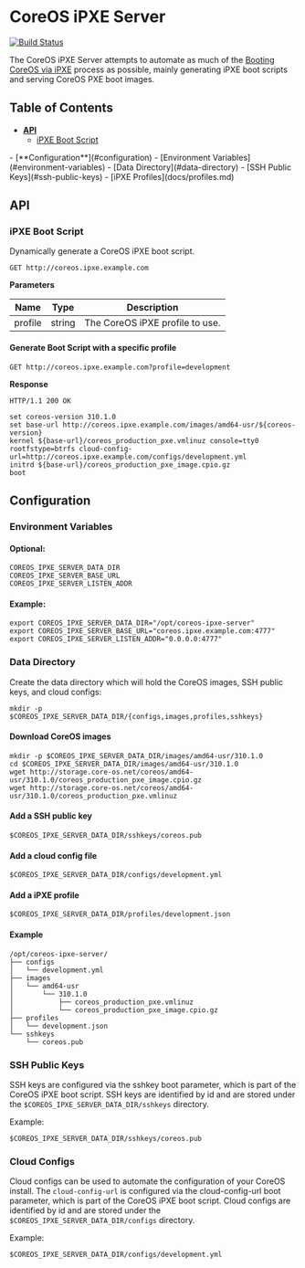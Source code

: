 # CoreOS iPXE Server

[![Build Status](https://drone.io/github.com/kelseyhightower/coreos-ipxe-server/status.png)](https://drone.io/github.com/kelseyhightower/coreos-ipxe-server/latest)

The CoreOS iPXE Server attempts to automate as much of the [Booting CoreOS via iPXE](https://coreos.com/docs/running-coreos/bare-metal/booting-with-ipxe/) process as possible, mainly generating iPXE boot scripts and serving CoreOS PXE boot images.

## Table of Contents

- [**API**](#api)
  - [iPXE Boot Script](#ipxe-boot-script)
<p></p>
- [**Configuration**](#configuration)
  - [Environment Variables](#environment-variables)
  - [Data Directory](#data-directory)
  - [SSH Public Keys](#ssh-public-keys)
  - [iPXE Profiles](docs/profiles.md)

## API

### iPXE Boot Script

Dynamically generate a CoreOS iPXE boot script.

```
GET http://coreos.ipxe.example.com
```

**Parameters**

Name | Type | Description 
-----|------|------------
profile | string | The CoreOS iPXE profile to use.


#### Generate Boot Script with a specific profile

```
GET http://coreos.ipxe.example.com?profile=development
```

**Response**

```
HTTP/1.1 200 OK
```

```
set coreos-version 310.1.0
set base-url http://coreos.ipxe.example.com/images/amd64-usr/${coreos-version}
kernel ${base-url}/coreos_production_pxe.vmlinuz console=tty0 rootfstype=btrfs cloud-config-url=http://coreos.ipxe.example.com/configs/development.yml
initrd ${base-url}/coreos_production_pxe_image.cpio.gz
boot
```

## Configuration

### Environment Variables

#### Optional:

```
COREOS_IPXE_SERVER_DATA_DIR
COREOS_IPXE_SERVER_BASE_URL
COREOS_IPXE_SERVER_LISTEN_ADDR
```

#### Example:

```
export COREOS_IPXE_SERVER_DATA_DIR="/opt/coreos-ipxe-server"
export COREOS_IPXE_SERVER_BASE_URL="coreos.ipxe.example.com:4777"
export COREOS_IPXE_SERVER_LISTEN_ADDR="0.0.0.0:4777"
```

### Data Directory

Create the data directory which will hold the CoreOS images, SSH public keys, and cloud configs:

```
mkdir -p $COREOS_IPXE_SERVER_DATA_DIR/{configs,images,profiles,sshkeys}
```

#### Download CoreOS images

```
mkdir -p $COREOS_IPXE_SERVER_DATA_DIR/images/amd64-usr/310.1.0
cd $COREOS_IPXE_SERVER_DATA_DIR/images/amd64-usr/310.1.0
wget http://storage.core-os.net/coreos/amd64-usr/310.1.0/coreos_production_pxe_image.cpio.gz
wget http://storage.core-os.net/coreos/amd64-usr/310.1.0/coreos_production_pxe.vmlinuz
```

#### Add a SSH public key

```
$COREOS_IPXE_SERVER_DATA_DIR/sshkeys/coreos.pub
```

#### Add a cloud config file

```
$COREOS_IPXE_SERVER_DATA_DIR/configs/development.yml
```

#### Add a iPXE profile

```
$COREOS_IPXE_SERVER_DATA_DIR/profiles/development.json
```

#### Example

```
/opt/coreos-ipxe-server/
├── configs
│   └── development.yml
├── images
│   └── amd64-usr
│       └── 310.1.0
│           ├── coreos_production_pxe.vmlinuz
│           └── coreos_production_pxe_image.cpio.gz
├── profiles
│   └── development.json
└── sshkeys
    └── coreos.pub
```

### SSH Public Keys

SSH keys are configured via the sshkey boot parameter, which is part of the CoreOS iPXE boot script. SSH keys are identified by id and are stored under the `$COREOS_IPXE_SERVER_DATA_DIR/sshkeys` directory. 

Example:

```
$COREOS_IPXE_SERVER_DATA_DIR/sshkeys/coreos.pub
```

### Cloud Configs

Cloud configs can be used to automate the configuration of your CoreOS install. The `cloud-config-url` is configured via the cloud-config-url boot parameter, which is part of the CoreOS iPXE boot script. Cloud configs are identified by id and are stored under the `$COREOS_IPXE_SERVER_DATA_DIR/configs` directory.

Example:

```
$COREOS_IPXE_SERVER_DATA_DIR/configs/development.yml
```
